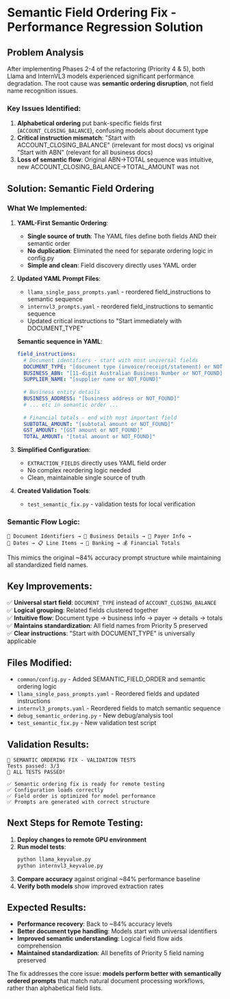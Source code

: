 # Semantic Field Ordering Fix - Performance Regression Solution

## Problem Analysis

After implementing Phases 2-4 of the refactoring (Priority 4 & 5), both Llama and InternVL3 models experienced significant performance degradation. The root cause was **semantic ordering disruption**, not field name recognition issues.

### Key Issues Identified:
1. **Alphabetical ordering** put bank-specific fields first (`ACCOUNT_CLOSING_BALANCE`), confusing models about document type
2. **Critical instruction mismatch**: "Start with ACCOUNT_CLOSING_BALANCE" (irrelevant for most docs) vs original "Start with ABN" (relevant for all business docs)
3. **Loss of semantic flow**: Original ABN→TOTAL sequence was intuitive, new ACCOUNT_CLOSING_BALANCE→TOTAL_AMOUNT was not

## Solution: Semantic Field Ordering

### What We Implemented:

1. **YAML-First Semantic Ordering**: 
   - **Single source of truth**: The YAML files define both fields AND their semantic order
   - **No duplication**: Eliminated the need for separate ordering logic in config.py
   - **Simple and clean**: Field discovery directly uses YAML order

2. **Updated YAML Prompt Files**:
   - `llama_single_pass_prompts.yaml` - reordered field_instructions to semantic sequence
   - `internvl3_prompts.yaml` - reordered field_instructions to semantic sequence  
   - Updated critical instructions to "Start immediately with DOCUMENT_TYPE"

   **Semantic sequence in YAML**:
   ```yaml
   field_instructions:
     # Document identifiers - start with most universal fields
     DOCUMENT_TYPE: "[document type (invoice/receipt/statement) or NOT_FOUND]"
     BUSINESS_ABN: "[11-digit Australian Business Number or NOT_FOUND]"
     SUPPLIER_NAME: "[supplier name or NOT_FOUND]"
     
     # Business entity details
     BUSINESS_ADDRESS: "[business address or NOT_FOUND]"
     # ... etc in semantic order ...
     
     # Financial totals - end with most important field
     SUBTOTAL_AMOUNT: "[subtotal amount or NOT_FOUND]"
     GST_AMOUNT: "[GST amount or NOT_FOUND]"
     TOTAL_AMOUNT: "[total amount or NOT_FOUND]"
   ```

3. **Simplified Configuration**:
   - `EXTRACTION_FIELDS` directly uses YAML field order  
   - No complex reordering logic needed
   - Clean, maintainable single source of truth

4. **Created Validation Tools**:
   - `test_semantic_fix.py` - validation tests for local verification

### Semantic Flow Logic:

```
🏢 Document Identifiers → 🏪 Business Details → 👤 Payer Info → 
📅 Dates → 📋 Line Items → 🏦 Banking → 💰 Financial Totals
```

This mimics the original ~84% accuracy prompt structure while maintaining all standardized field names.

## Key Improvements:

✅ **Universal start field**: `DOCUMENT_TYPE` instead of `ACCOUNT_CLOSING_BALANCE`  
✅ **Logical grouping**: Related fields clustered together  
✅ **Intuitive flow**: Document type → business info → payer → details → totals  
✅ **Maintains standardization**: All field names from Priority 5 preserved  
✅ **Clear instructions**: "Start with DOCUMENT_TYPE" is universally applicable  

## Files Modified:

- `common/config.py` - Added SEMANTIC_FIELD_ORDER and semantic ordering logic
- `llama_single_pass_prompts.yaml` - Reordered fields and updated instructions
- `internvl3_prompts.yaml` - Reordered fields to match semantic sequence
- `debug_semantic_ordering.py` - New debug/analysis tool
- `test_semantic_fix.py` - New validation test script

## Validation Results:

```
🧪 SEMANTIC ORDERING FIX - VALIDATION TESTS
Tests passed: 3/3
🎉 ALL TESTS PASSED!

✅ Semantic ordering fix is ready for remote testing
✅ Configuration loads correctly  
✅ Field order is optimized for model performance
✅ Prompts are generated with correct structure
```

## Next Steps for Remote Testing:

1. **Deploy changes to remote GPU environment**
2. **Run model tests**:
   ```bash
   python llama_keyvalue.py
   python internvl3_keyvalue.py
   ```
3. **Compare accuracy** against original ~84% performance baseline
4. **Verify both models** show improved extraction rates

## Expected Results:

- **Performance recovery**: Back to ~84% accuracy levels
- **Better document type handling**: Models start with universal identifiers
- **Improved semantic understanding**: Logical field flow aids comprehension
- **Maintained standardization**: All benefits of Priority 5 field naming preserved

The fix addresses the core issue: **models perform better with semantically ordered prompts** that match natural document processing workflows, rather than alphabetical field lists.